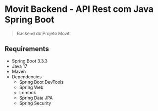 # Movit Backend - API Rest com Java Spring Boot
>  Backend do Projeto Movit

## Requirements
- Spring Boot 3.3.3
- Java 17
- Maven 
- Dependencies
  - Spring Boot DevTools
  - Spring Web
  - Lombok
  - Spring Data JPA
  - Spring Security
